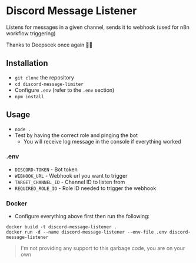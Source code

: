 # Discord Message Listener

Listens for messages in a given channel, sends it to webhook (used for n8n workflow triggering)

Thanks to Deepseek once again 👍🏿

## Installation

- `git clone` the repository
- `cd discord-message-limiter`
- Configure `.env` (refer to the `.env` section)
- `npm install`

## Usage
- `node .`
- Test by having the correct role and pinging the bot
  - You will receive log message in the console if everything worked
### .env
- `DISCORD-TOKEN` - Bot token
- `WEBHOOK_URL` - Webhook url you want to trigger
- `TARGET_CHANNEL_ID` - Channel ID to listen from
- `REQUIRED_ROLE_ID` - Role ID needed to trigger the webhook
### Docker
- Configure everything above first then run the following:
```
docker build -t discord-message-listener .
docker run -d --name discord-message-listener --env-file .env discord-message-listener
```
> I'm not providing any support to this garbage code, you are on your own
